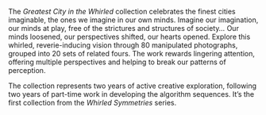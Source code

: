 The _Greatest City in the Whirled_ collection celebrates the finest cities imaginable, the ones we imagine in our own minds. Imagine our imagination, our minds at play, free of the strictures and structures of society… Our minds loosened, our perspectives shifted, our hearts opened. Explore this whirled, reverie-inducing vision through 80 manipulated photographs, grouped into 20 sets of related fours. The work rewards lingering attention, offering multiple perspectives and helping to break our patterns of perception. 

The collection represents two years of active creative exploration, following two years of part-time work in developing the algorithm sequences. It’s the first collection from the _Whirled Symmetries_ series. 
